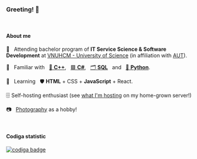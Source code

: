 ### Greeting! 👋

&nbsp;

#### About me

:school: &nbsp; Attending bachelor program of **IT Service Science & Software Development** at [VNUHCM - University of Science](https://en.hcmus.edu.vn/) (in affiliation with [AUT](https://www.aut.ac.nz/)).

:mechanical_arm: &nbsp; Familiar with &nbsp; [:large_blue_circle: **C++**](https://github.com/itsdmd/University/tree/1.2/CS104/exc/L), &nbsp; [:purple_square: **C#**](https://github.com/itsdmd/University/tree/2.1/CS202/T/final/FinalProject),  &nbsp; [:card_index_dividers: **SQL**](https://github.com/itsdmd/University/tree/2.1/CS106/L) &nbsp; and &nbsp; [:snake: **Python**](https://github.com/itsdmd/cymuk).

:beginner: &nbsp; Learning &nbsp; :shield: **HTML** + CSS + **JavaScript** + React.

:file_cabinet: Self-hosting enthusiast (see [what I'm hosting](https://dash.itsdmd.com) on my home-grown server!)

:camera: &nbsp; [Photography](https://500px.com/p/itsdmd) as a hobby!

&nbsp;

#### Codiga statistic
<a href="https://app.codiga.io/hub/user/github">
   <img src="https://api.codiga.io/public/badge/user/github/itsdmd?style=dark" alt="codiga badge" />
</a>
